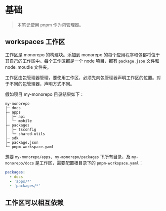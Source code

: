 # 基础

> 本笔记使用 pnpm 作为包管理器。

## workspaces 工作区

工作区是 monorepo 的构建块。添加到 monorepo 的每个应用程序和包都将位于其自己的工作区中。每个工作区都是一个 node 项目，都有 `package.json` 文件和 node_moudle 文件夹。

工作区由包管理器管理，要使用工作区，必须先向包管理器声明工作区的位置。对于不同的包管理器，声明方式不同。

假如项目 my-monorepo 目录结果如下：

```
my-monorepo
├─ docs
├─ apps
│  ├─ api
│  └─ mobile
├─ packages
│  ├─ tsconfig
│  └─ shared-utils
│─ sdk
│─ package.json
└─ pnpm-workspace.yaml
```

想要 `my-monorepo/apps`、`my-monorepo/packages` 下所有目录，及 `my-monorepo/docs` 是工作区，需要配置根目录下的 `pnpm-workspace.yaml`：

```yaml
packages:
  - docs
  - 'apps/*'
  - 'packages/*'
```

## 工作区可以相互依赖

